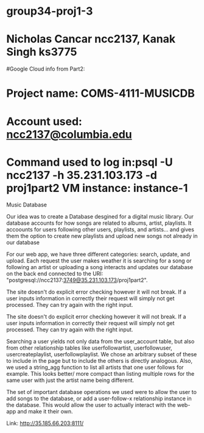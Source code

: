 # group34-proj1-3
# Nicholas Cancar ncc2137, Kanak  Singh ks3775



#Google Cloud info from Part2:
#     Project name: COMS-4111-MUSICDB
#     Account used: ncc2137@columbia.edu
#     Command used to log in:psql -U ncc2137 -h 35.231.103.173 -d proj1part2 VM instance: instance-1

Music Database

Our idea was to create a Database desgined for a digital music library. 
Our database accounts for how songs are related to albums, artist, playlists. 
It accoounts for users following other users, playlists, and artists... 
and gives them the option to create new playlists and upload new songs not already in our database

For our web app, we have three different categories: search, update, and upload. Each request the user makes
weather it is searching for a song or following an artist or uploading a song interacts and updates our 
database on the back end connected to the URI: "postgresql://ncc2137:3749@35.231.103.173/proj1part2".

The site doesn't do explicit error checking however it will not break. If a user inputs information in correctly
their request will simply not get processed. They can try again with the right input.

The site doesn't do explicit error checking however it will not break. If a user inputs information in correctly
their request will simply not get processed. They can try again with the right input.

Searching a user yields not only data from the user_account table, but also from other relationship tables like userfollowartist, userfollowuser, usercreateplaylist, userfollowplaylist. We chose an arbitrary subset of these to include in the page but to include the others is directly analogous. Also, we used a string_agg function to list all artists that one user follows for example. This looks better/ more compact than listing multiple rows for the same user with just the artist name being different.

The set of important database operations we used were to allow the user to add songs to the database, or add a user-follow-x relationship instance in the database. This would allow the user to actually interact with the web-app and make it their own.


Link: http://35.185.66.203:8111/

